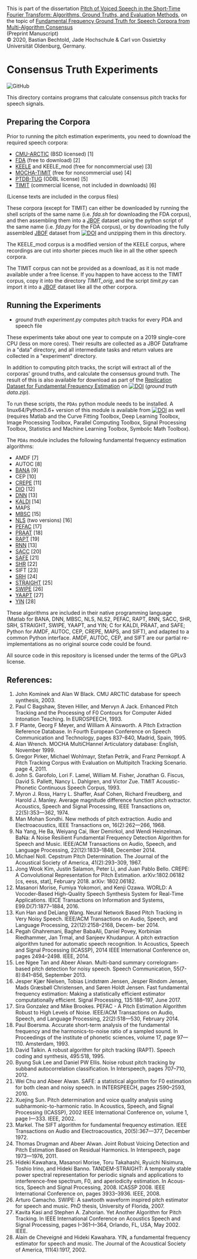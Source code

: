 This is part of the dissertation [Pitch of Voiced Speech in the Short-Time Fourier Transform: Algorithms, Ground Truths, and Evaluation Methods](https://bastibe.github.io/Dissertation-Website/), on the topic of [Fundamental Frequency Ground Truth for Speech Corpora from Multi-Algorithm Consensus](https://bastibe.github.io/Dissertation-Website/consensus-truth/index.html)  
(Preprint Manuscript)  
© 2020, Bastian Bechtold, Jade Hochschule & Carl von Ossietzky Universität Oldenburg, Germany.

# Consensus Truth Experiments

![GitHub](https://img.shields.io/github/license/bastibe/Consensus-Truth-Scripts)

This directory contains programs that calculate consensus pitch tracks for speech signals.

## Preparing the Corpora

Prior to running the pitch estimation experiments, you need to download the required speech corpora:

- [CMU-ARCTIC](http://www.festvox.org/cmu_arctic/) (BSD licensed) [1]
- [FDA](http://www.cstr.ed.ac.uk/research/projects/fda/) (free to download) [2]
- [KEELE](https://lost-contact.mit.edu/afs/nada.kth.se/dept/tmh/corpora/KeelePitchDB/) and KEELE_mod (free for noncommercial use) [3]
- [MOCHA-TIMIT](http://www.cstr.ed.ac.uk/research/projects/artic/mocha.html) (free for noncommercial use) [4]
- [PTDB-TUG](https://www.spsc.tugraz.at/databases-and-tools/ptdb-tug-pitch-tracking-database-from-graz-university-of-technology.html) (ODBL license) [5]
- [TIMIT](https://catalog.ldc.upenn.edu/LDC93S1) (commercial license, not included in downloads) [6]

(License texts are included in the corpus files)

These corpora (except for TIMIT) can either be downloaded by running the shell scripts of the same name (i.e. *fda.sh* for downloading the FDA corpus), and then assembling them into a [JBOF](https://jbof.readthedocs.io/en/latest/) dataset using the python script of the same name (i.e. *fda.py* for the FDA corpus), or by downloading the fully assembled [JBOF](https://jbof.readthedocs.io/en/latest/) dataset from [![DOI](https://zenodo.org/badge/DOI/10.5281/zenodo.3921794.svg)](https://doi.org/10.5281/zenodo.3921794) and unzipping them in this directory.

The KEELE_mod corpus is a modified version of the KEELE corpus, where recordings are cut into shorter pieces much like in all the other speech corpora.

The TIMIT corpus can not be provided as a download, as it is not made available under a free license. If you happen to have access to the TIMIT corpus, copy it into the directory *TIMIT_orig*, and the script *timit.py* can import it into a [JBOF](https://jbof.readthedocs.io/en/latest/) dataset like all the other corpora.

## Running the Experiments

- *ground truth experiment.py* computes pitch tracks for every PDA and speech file

These experiments take about one year to compute on a 2019 single-core CPU (less on more cores). Their results are collected as a JBOF Dataframe in a "data" directory, and all intermediate tasks and return values are collected in a "experiment" directory.

In addition to computing pitch tracks, the script will extract all of the corporas' ground truths, and calculate the consensus ground truth. The result of this is also available for download as part of the [Replication Dataset for Fundamental Frequency Estimation](https://bastibe.github.io/Dissertation-Website/replication-dataset/index.html) on [![DOI](https://zenodo.org/badge/DOI/10.5281/zenodo.3904389.svg)](https://doi.org/10.5281/zenodo.3904389) (*ground truth data.zip*).

To run these scripts, the `PDAs` python module needs to be installed. A linux64/Python3.6+ version of this module is available from [![DOI](https://zenodo.org/badge/DOI/10.5281/zenodo.3921794.svg)](https://doi.org/10.5281/zenodo.3921794) as well (requires Matlab and the Curve Fitting Toolbox, Deep Learning Toolbox, Image Processing Toolbox, Parallel Computing Toolbox, Signal Processing Toolbox, Statistics and Machine Learning Toolbox, Symbolic Math Toolbox).

The `PDAs` module includes the following fundamental frequency estimation algorithms:

- AMDF [7]
- AUTOC [8]
- [BANA](http://www2.ece.rochester.edu/projects/wcng/code.html) [9]
- CEP [10]
- [CREPE](https://github.com/marl/crepe) [11]
- [DIO](http://www.kki.yamanashi.ac.jp/~mmorise/world/english/) [12]
- [DNN](http://web.cse.ohio-state.edu/pnl/software.html) [13]
- [KALDI](https://github.com/LvHang/pitch) [14]
- MAPS
- [MBSC](http://www.seas.ucla.edu/spapl/shareware.html) [15]
- [NLS](https://github.com/jkjaer/fastF0Nls) (two versions) [16]
- [PEFAC](http://www.ee.ic.ac.uk/hp/staff/dmb/voicebox/voicebox.html) [17]
- [PRAAT](https://github.com/praat/praat) [18]
- [RAPT](http://www.speech.kth.se/wavesurfer/links.html) [19]
- [RNN](http://web.cse.ohio-state.edu/pnl/software.html) [13]
- [SACC](http://labrosa.ee.columbia.edu/projects/SAcC/) [20]
- [SAFE](http://www.seas.ucla.edu/spapl/weichu/safe/) [21]
- [SHR](https://mathworks.com/matlabcentral/fileexchange/1230) [22]
- SIFT [23]
- [SRH](https://github.com/covarep/covarep) [24]
- [STRAIGHT](https://github.com/HidekiKawahara/legacy_straight) [25]
- [SWIPE](http://www.cise.ufl.edu/~acamacho/english/curriculum.html) [26]
- [YAAPT](http://www.ws.binghamton.edu/zahorian/yaapt.htm) [27]
- [YIN](http://audition.ens.fr/adc/) [28]

These algorithms are included in their native programming language (Matlab for BANA, DNN, MBSC, NLS, NLS2, PEFAC, RAPT, RNN, SACC, SHR, SRH, STRAIGHT, SWIPE, YAAPT, and YIN; C for KALDI, PRAAT, and SAFE; Python for AMDF, AUTOC, CEP, CREPE, MAPS, and SIFT), and adapted to a common Python interface. AMDF, AUTOC, CEP, and SIFT are our partial re-implementations as no original source code could be found.

All source code in this repository is licensed under the terms of the GPLv3 license.

## References:

1. John Kominek and Alan W Black. CMU ARCTIC database for speech synthesis, 2003.
2. Paul C Bagshaw, Steven Hiller, and Mervyn A Jack. Enhanced Pitch Tracking and the Processing of F0 Contours for Computer Aided Intonation Teaching. In EUROSPEECH, 1993.
3. F Plante, Georg F Meyer, and William A Ainsworth. A Pitch Extraction Reference Database. In Fourth European Conference on Speech Communication and Technology, pages 837–840, Madrid, Spain, 1995.
4. Alan Wrench. MOCHA MultiCHannel Articulatory database: English, November 1999.
5. Gregor Pirker, Michael Wohlmayr, Stefan Petrik, and Franz Pernkopf. A Pitch Tracking Corpus with Evaluation on Multipitch Tracking Scenario. page 4, 2011.
6. John S. Garofolo, Lori F. Lamel, William M. Fisher, Jonathan G. Fiscus, David S. Pallett, Nancy L. Dahlgren, and Victor Zue. TIMIT Acoustic-Phonetic Continuous Speech Corpus, 1993.
7. Myron J. Ross, Harry L. Shaffer, Asaf Cohen, Richard Freudberg, and Harold J. Manley. Average magnitude difference function pitch extractor. Acoustics, Speech and Signal Processing, IEEE Transactions on, 22(5):353—362, 1974.
8. Man Mohan Sondhi. New methods of pitch extraction. Audio and Electroacoustics, IEEE Transactions on, 16(2):262—266, 1968.
9. Na Yang, He Ba, Weiyang Cai, Ilker Demirkol, and Wendi Heinzelman. BaNa: A Noise Resilient Fundamental Frequency Detection Algorithm for Speech and Music. IEEE/ACM Transactions on Audio, Speech, and Language Processing, 22(12):1833–1848, December 2014.
10. Michael Noll. Cepstrum Pitch Determination. The Journal of the Acoustical Society of America, 41(2):293–309, 1967.
11. Jong Wook Kim, Justin Salamon, Peter Li, and Juan Pablo Bello. CREPE: A Convolutional Representation for Pitch Estimation. arXiv:1802.06182 [cs, eess, stat], February 2018. arXiv: 1802.06182.
12. Masanori Morise, Fumiya Yokomori, and Kenji Ozawa. WORLD: A Vocoder-Based High-Quality Speech Synthesis System for Real-Time Applications. IEICE Transactions on Information and Systems, E99.D(7):1877–1884, 2016.
13. Kun Han and DeLiang Wang. Neural Network Based Pitch Tracking in Very Noisy Speech. IEEE/ACM Transactions on Audio, Speech, and Language Processing, 22(12):2158–2168, Decem- ber 2014.
14. Pegah Ghahremani, Bagher BabaAli, Daniel Povey, Korbinian Riedhammer, Jan Trmal, and Sanjeev Khudanpur. A pitch extraction algorithm tuned for automatic speech recognition. In Acoustics, Speech and Signal Processing (ICASSP), 2014 IEEE International Conference on, pages 2494–2498. IEEE, 2014.
15. Lee Ngee Tan and Abeer Alwan. Multi-band summary correlogram-based pitch detection for noisy speech. Speech Communication, 55(7-8):841–856, September 2013.
16. Jesper Kjær Nielsen, Tobias Lindstrøm Jensen, Jesper Rindom Jensen, Mads Græsbøll Christensen, and Søren Holdt Jensen. Fast fundamental frequency estimation: Making a statistically efficient estimator computationally efficient. Signal Processing, 135:188–197, June 2017.
17. Sira Gonzalez and Mike Brookes. PEFAC - A Pitch Estimation Algorithm Robust to High Levels of Noise. IEEE/ACM Transactions on Audio, Speech, and Language Processing, 22(2):518—530, February 2014.
18. Paul Boersma. Accurate short-term analysis of the fundamental frequency and the harmonics-to-noise ratio of a sampled sound. In Proceedings of the institute of phonetic sciences, volume 17, page 97—110. Amsterdam, 1993.
19. David Talkin. A robust algorithm for pitch tracking (RAPT). Speech coding and synthesis, 495:518, 1995.
20. Byung Suk Lee and Daniel PW Ellis. Noise robust pitch tracking by subband autocorrelation classification. In Interspeech, pages 707–710, 2012.
21. Wei Chu and Abeer Alwan. SAFE: a statistical algorithm for F0 estimation for both clean and noisy speech. In INTERSPEECH, pages 2590–2593, 2010.
22. Xuejing Sun. Pitch determination and voice quality analysis using subharmonic-to-harmonic ratio. In Acoustics, Speech, and Signal Processing (ICASSP), 2002 IEEE International Conference on, volume 1, page I—333. IEEE, 2002.
23. Markel. The SIFT algorithm for fundamental frequency estimation. IEEE Transactions on Audio and Electroacoustics, 20(5):367—377, December 1972.
24. Thomas Drugman and Abeer Alwan. Joint Robust Voicing Detection and Pitch Estimation Based on Residual Harmonics. In Interspeech, page 1973—1976, 2011.
25. Hideki Kawahara, Masanori Morise, Toru Takahashi, Ryuichi Nisimura, Toshio Irino, and Hideki Banno. TANDEM-STRAIGHT: A temporally stable power spectral representation for periodic signals and applications to interference-free spectrum, F0, and aperiodicity estimation. In Acous- tics, Speech and Signal Processing, 2008. ICASSP 2008. IEEE International Conference on, pages 3933–3936. IEEE, 2008.
26. Arturo Camacho. SWIPE: A sawtooth waveform inspired pitch estimator for speech and music. PhD thesis, University of Florida, 2007.
27. Kavita Kasi and Stephen A. Zahorian. Yet Another Algorithm for Pitch Tracking. In IEEE International Conference on Acoustics Speech and Signal Processing, pages I–361–I–364, Orlando, FL, USA, May 2002. IEEE.
28. Alain de Cheveigné and Hideki Kawahara. YIN, a fundamental frequency estimator for speech and music. The Journal of the Acoustical Society of America, 111(4):1917, 2002.
